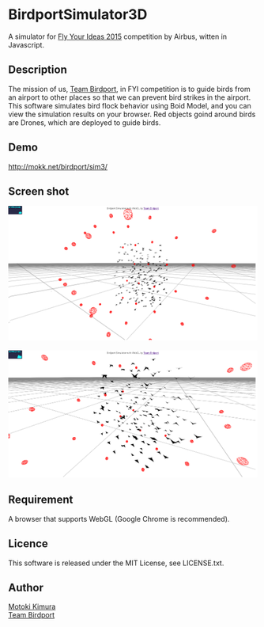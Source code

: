 BirdportSimulator3D
====
A simulator for [Fly Your Ideas 2015](https://www.airbus-fyi.com/) competition by Airbus, witten in Javascript.

## Description

The mission of us, [Team Birdport](https://www.airbus-fyi.com/team/index), in FYI competition is 
to guide birds from an airport to other places so that we can prevent bird strikes in the airport. 
This software simulates bird flock behavior using Boid Model, and you can view the simulation results on your browser.
Red objects goind around birds are Drones, which are deployed to guide birds. 

## Demo

http://mokk.net/birdport/sim3/

## Screen shot

<img src="https://raw.githubusercontent.com/motokimura/BirdportSimulator3D/master/screen_capture_1.png" />
<br />
<br />
<img src="https://raw.githubusercontent.com/motokimura/BirdportSimulator3D/master/screen_capture_2.png" />

## Requirement

A browser that supports WebGL (Google Chrome is recommended).

## Licence

This software is released under the MIT License, see LICENSE.txt.

## Author

[Motoki Kimura](https://github.com/motokimura)<br />
[Team Birdport](https://www.airbus-fyi.com/team/index)

